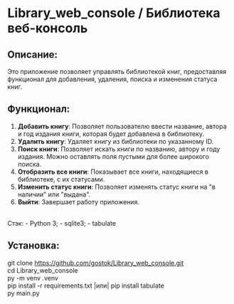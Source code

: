 # Library_web_console / Библиотека веб-консоль

## Описание:

Это приложение позволяет управлять библиотекой книг, предоставляя функционал для добавления, удаления, поиска и изменения статуса книг.

## Функционал:

1. **Добавить книгу**: Позволяет пользователю ввести название, автора и год издания книги, которая будет добавлена в библиотеку.
2. **Удалить книгу**: Удаляет книгу из библиотеки по указанному ID.
3. **Поиск книги**: Позволяет искать книги по названию, автору и году издания. Можно оставлять поля пустыми для более широкого поиска.
4. **Отобразить все книги**: Показывает все книги, находящиеся в библиотеке, с их статусами.
5. **Изменить статус книги**: Позволяет изменять статус книги на "в наличии" или "выдана".
6. **Выйти**: Завершает работу приложения.
<br>
    Стэк:
       - Python 3;
       - sqlite3;
       - tabulate

## Установка:

git clone https://github.com/gostok/Library_web_console.git <br>
cd Library_web_console <br>
py -m venv .venv <br>
pip install -r requirements.txt  |или|  pip install tabulate <br>
py main.py

